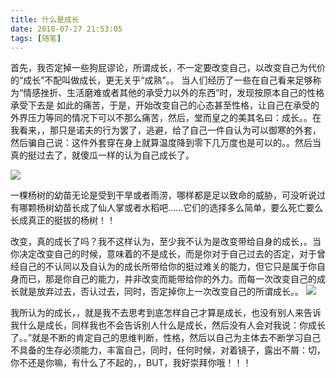 ```yaml
---
title: 什么是成长
date: 2018-07-27 21:53:05
tags: [随笔]
---
```


首先，我否定掉一些狗屁谬论，所谓成长，不一定要改变自己，以改变自己为代价的“成长”不配叫做成长，更无关乎“成熟”。。
当人们经历了一些在自己看来足够称为“情感挫折、生活磨难或者其他的承受力以外的东西”时，发现按原本自己的性格承受下去是 如此的痛苦，于是，开始改变自己的心态甚至性格，让自己在承受的外界压力等同的情况下可以不那么痛苦，然后，堂而皇之的美其名曰：成长。。在我看来，，那只是诺夫的行为罢了，逃避，给了自己一件自认为可以御寒的外套，然后骗自己说：这件外套穿在身上就算温度降到零下几万度也是可以的。。然后当真的挺过去了，就傻瓜一样的认为自己成长了。

<!--more-->

![](https://ws1.sinaimg.cn/large/0064OUUqly1ftpx3hl9ebj30j10i1dx6.jpg)

一棵杨树的幼苗无论是受到干旱或者雨涝，哪样都是足以致命的威胁，可没听说过有哪颗杨树幼苗长成了仙人掌或者水稻吧……它们的选择多么简单，要么死亡要么长成真正的挺拔的杨树！！

改变，真的成长了吗？我不这样认为，至少我不认为是改变带给自身的成长，。当你决定改变自己的时候，意味着的不是成长，而是你对于自己过去的否定，对于曾经自己的不认同以及自认为的成长所带给你的挺过难关的能力，但它只是属于你自身而已，那是你自己的能力，并非改变而能带给你的外力。而每一次改变自己的成长就是放弃过去，否认过去，同时，否定掉你上一次改变自己的所谓成长。。
![](https://ws1.sinaimg.cn/large/0064OUUqly1ftpx3sy5lgj30c507qn0e.jpg)

我所认为的成长，，就是我不去思考到底怎样自己才算是成长，也没有别人来告诉我什么是成长，同样我也不会告诉别人什么是成长，然后没有人会对我说：你成长了。。”就是不断的肯定自己的思维判断，性格，然后以自己为主体去不断学习自己不具备的生存必须能力，丰富自己，同时，任何时候，对着镜子，露出不屑：切，你不还是你嘛，有什么了不起的，，BUT，我好崇拜你哦！！！
